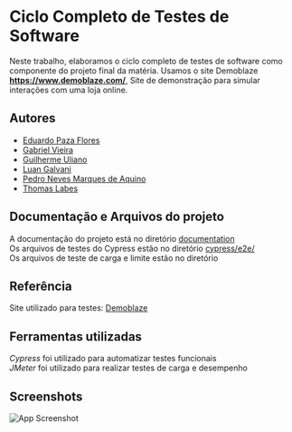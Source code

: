 
# Ciclo Completo de Testes de Software

Neste trabalho, elaboramos o ciclo completo de testes de software como componente do projeto final da matéria. Usamos o site Demoblaze **https://www.demoblaze.com/**, Site de demonstração para simular interações com uma loja online.


## Autores

- [Eduardo Paza Flores](https://github.com/Eduardopaza)
- [Gabriel Vieira](https://github.com/Gabrielvieira1215)
- [Guilherme Uliano](https://github.com/guilhermeuliano)
- [Luan Galvani](https://github.com/Luangalvani)
- [Pedro Neves Marques de Aquino](https://github.com/SmurfdoPedro)
- [Thomas Labes](https://github.com/Thomaslabes)
## Documentação e Arquivos do projeto

A documentação do projeto está no diretório [documentation](https://github.com/guilhermeuliano/A3_Gestao_e_qualidade_de_software/tree/main/documentation)\
Os arquivos de testes do Cypress estão no diretório [cypress/e2e/](https://github.com/guilhermeuliano/A3_Gestao_e_qualidade_de_software/tree/main/cypress/e2e)\
Os arquivos de teste de carga e limite estão no diretório
## Referência

 Site utilizado  para testes: [Demoblaze](https://www.demoblaze.com/index.html)



## Ferramentas utilizadas

*Cypress* foi utilizado para automatizar testes funcionais\
*JMeter* foi utilizado para realizar testes de carga e desempenho


## Screenshots

![App Screenshot](https://via.placeholder.com/468x300?text=App+Screenshot+Here)

